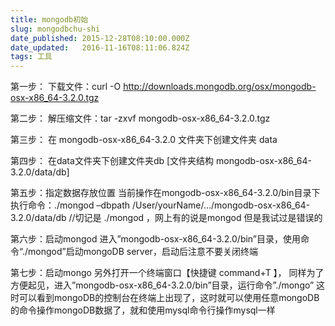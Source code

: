 ```yaml
---
title: mongodb初始
slug: mongodbchu-shi
date_published: 2015-12-28T08:10:00.000Z
date_updated:   2016-11-16T08:11:06.824Z
tags: 工具
---
```


第一步：
下载文件：curl -O http://downloads.mongodb.org/osx/mongodb-osx-x86_64-3.2.0.tgz

第二步：
解压缩文件：tar -zxvf mongodb-osx-x86_64-3.2.0.tgz

第三步：
在 mongodb-osx-x86_64-3.2.0 文件夹下创建文件夹 data

第四步：
在data文件夹下创建文件夹db
[文件夹结构 mongodb-osx-x86_64-3.2.0/data/db]

第五步：指定数据存放位置
当前操作在mongodb-osx-x86_64-3.2.0/bin目录下
执行命令：./mongod –dbpath /User/yourName/…/mongodb-osx-x86_64-3.2.0/data/db
//切记是 ./mongod ，网上有的说是mongod 但是我试过是错误的

第六步：启动mongod
进入”mongodb-osx-x86_64-3.2.0/bin”目录，使用命令“./mongod”启动mongoDB server，启动后注意不要关闭终端

第七步：启动mongo
另外打开一个终端窗口【快捷键 command+T 】，
同样为了方便起见，进入”mongodb-osx-x86_64-3.2.0/bin”目录，运行命令”./mongo”
这时可以看到mongoDB的控制台在终端上出现了，这时就可以使用任意mongoDB的命令操作mongoDB数据了，就和使用mysql命令行操作mysql一样 
